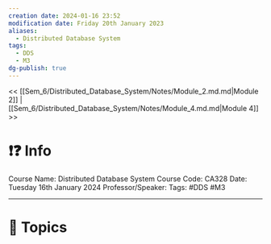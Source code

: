 ```yaml
---
creation date: 2024-01-16 23:52
modification date: Friday 20th January 2023
aliases:
  - Distributed Database System
tags:
  - DDS
  - M3
dg-publish: true
---
```


<< [[Sem_6/Distributed_Database_System/Notes/Module_2.md.md|Module 2]]  | [[Sem_6/Distributed_Database_System/Notes/Module_4.md.md|Module 4]] >>

# ❗❓ Info
Course Name: Distributed Database System
Course Code: CA328
Date: Tuesday 16th January 2024
Professor/Speaker: 
Tags: #DDS #M3 

---
# 📃 Topics